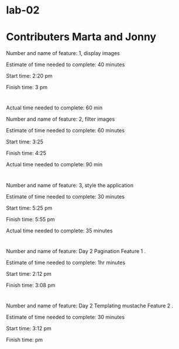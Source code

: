 # lab-02
# Contributers Marta and Jonny
Number and name of feature: 1, display images

Estimate of time needed to complete: 40 minutes

Start time: 2:20 pm

Finish time: 3 pm
#
Actual time needed to complete: 60 min

Number and name of feature: 2, filter images

Estimate of time needed to complete: 60 minutes

Start time: 3:25

Finish time: 4:25

Actual time needed to complete: 90 min
#
Number and name of feature: 3, style the application

Estimate of time needed to complete: 30 minutes

Start time: 5:25 pm

Finish time: 5:55 pm

Actual time needed to complete: 35 minutes
#
Number and name of feature: Day 2 Pagination Feature 1 .

Estimate of time needed to complete: 1hr minutes

Start time: 2:12 pm

Finish time: 3:08 pm
#
Number and name of feature: Day 2 Templating mustache Feature 2 .

Estimate of time needed to complete: 30 minutes

Start time: 3:12 pm

Finish time:  pm



